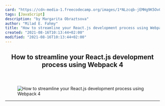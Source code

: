 ```yaml
---
card: "https://cdn-media-1.freecodecamp.org/images/1*NLzcqb-jEMHg9K5Ov0oAyw.jpeg"
tags: [JavaScript]
description: "by Margarita Obraztsova"
author: "Milad E. Fahmy"
title: "How to streamline your React.js development process using Webpack 4"
created: "2021-08-16T10:13:44+02:00"
modified: "2021-08-16T10:13:44+02:00"
---
```

<div class="site-wrapper">
<main id="site-main" class="site-main outer">
<div class="inner">
<article class="post-full post tag-javascript tag-webpack tag-react tag-tech tag-web-development ">
<header class="post-full-header">
<h1 class="post-full-title">How to streamline your React.js development process using Webpack 4</h1>
</header>
<figure class="post-full-image">
<picture>
<source media="(max-width: 700px)" sizes="1px" srcset="data:image/gif;base64,R0lGODlhAQABAIAAAAAAAP///yH5BAEAAAAALAAAAAABAAEAAAIBRAA7 1w">
<source media="(min-width: 701px)" sizes="(max-width: 800px) 400px,
(max-width: 1170px) 700px,
1400px" srcset="https://cdn-media-1.freecodecamp.org/images/1*NLzcqb-jEMHg9K5Ov0oAyw.jpeg 300w,
https://cdn-media-1.freecodecamp.org/images/1*NLzcqb-jEMHg9K5Ov0oAyw.jpeg 600w,
https://cdn-media-1.freecodecamp.org/images/1*NLzcqb-jEMHg9K5Ov0oAyw.jpeg 1000w,
https://cdn-media-1.freecodecamp.org/images/1*NLzcqb-jEMHg9K5Ov0oAyw.jpeg 2000w">
<img onerror="this.style.display='none'" src="https://cdn-media-1.freecodecamp.org/images/1*NLzcqb-jEMHg9K5Ov0oAyw.jpeg" alt="How to streamline your React.js development process using Webpack 4">
</picture>
</figure>
<section class="post-full-content">
<div class="post-content medium-migrated-article">
</div>
<hr>
</section>
</article>
</div>
</main>
</div>
<!-- Google Tag Manager (noscript) -->
<!-- End Google Tag Manager (noscript) -->
